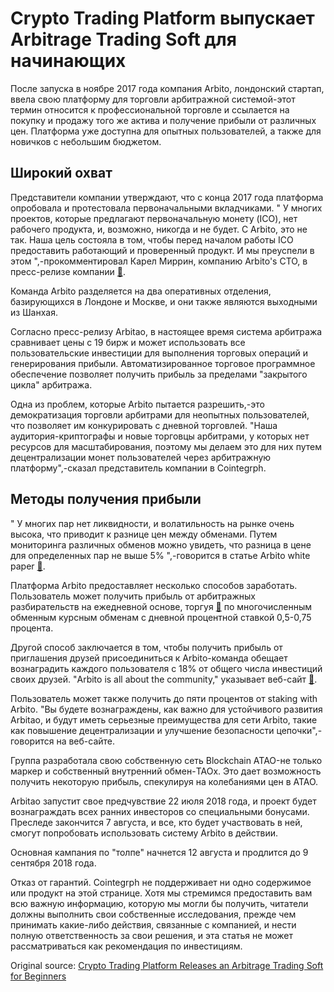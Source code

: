 # Crypto Trading Platform выпускает Arbitrage Trading Soft для начинающих

После запуска в ноябре 2017 года компания Arbito, лондонский стартап, ввела свою платформу для торговли арбитражной системой-этот термин относится к профессиональной торговле и ссылается на покупку и продажу того же актива и получение прибыли от различных цен. Платформа уже доступна для опытных пользователей, а также для новичков с небольшим бюджетом.

## Широкий охват

Представители компании утверждают, что с конца 2017 года платформа опробовала и протестовала первоначальными вкладчиками. " У многих проектов, которые предлагают первоначальную монету (ICO), нет рабочего продукта, и, возможно, никогда и не будет. С Arbito, это не так. Наша цель состояла в том, чтобы перед началом работы ICO предоставить работающий и проверенный продукт. И мы преуспели в этом ",-прокомментировал Карел Миррин, компанию Arbito's CTO, в пресс-релизе компании  [🔗](https://static.arbitao.com/presskit/Arbitao_PressRelease_May31.pdf).

Команда Arbito разделяется на два оперативных отделения, базирующихся в Лондоне и Москве, и они также являются выходными из Шанхая.

Согласно пресс-релизу Arbitao, в настоящее время система арбитража сравнивает цены с 19 бирж и может использовать все пользовательские инвестиции для выполнения торговых операций и генерирования прибыли. Автоматизированное торговое программное обеспечение позволяет получить прибыль за пределами "закрытого цикла" арбитража.

Одна из проблем, которые Arbito пытается разрешить,-это демократизация торговли арбитрами для неопытных пользователей, что позволяет им конкурировать с дневной торговлей. "Наша аудитория-криптографы и новые торговцы арбитрами, у которых нет ресурсов для масштабирования, поэтому мы делаем это для них путем децентрализации монет пользователей через арбитражную платформу",-сказал представитель компании в Cointegrph.

## Методы получения прибыли

" У многих пар нет ликвидности, и волатильность на рынке очень высока, что приводит к разнице цен между обменами. Путем мониторинга различных обменов можно увидеть, что разница в цене для определенных пар не выше 5% ",-говорится в статье Arbito white paper  [🔗](https://static.arbitao.com/presskit/Arbitao_Ten_Pager_EN.pdf).

Платформа Arbito предоставляет несколько способов заработать. Пользователь может получить прибыль от арбитражных разбирательств на ежедневной основе, торгуя  [🔗](https://cointelegraph.com/explained/crypto-trading-explained)  по многочисленным обменным курсным обменам с дневной процентной ставкой 0,5-0,75 процента.

Другой способ заключается в том, чтобы получить прибыль от приглашения друзей присоединиться к Arbito-команда обещает вознаградить каждого пользователя с 18% от общего числа инвестиций своих друзей. "Arbito is all about the community," указывает веб-сайт  [🔗](https://www.arbitao.com/).

Пользователь может также получить до пяти процентов от staking with Arbito. "Вы будете вознаграждены, как важно для устойчивого развития Arbitao, и будут иметь серьезные преимущества для сети Arbito, такие как повышение децентрализации и улучшение безопасности цепочки",-говорится на веб-сайте.

Группа разработала свою собственную сеть Blockchain ATAO-не только маркер и собственный внутренний обмен-TAOx. Это дает возможность получить некоторую прибыль, спекулируя на колебаниями цен в ATAO.

Arbitao запустит свое предчувствие 22 июля 2018 года, и проект будет вознаграждать всех ранних инвесторов со специальными бонусами. Преследе закончится 7 августа, и все, кто будет участвовать в ней, смогут попробовать использовать систему Arbito в действии.

Основная кампания по "толпе" начнется 12 августа и продлится до 9 сентября 2018 года.

Отказ от гарантий. Cointegrph не поддерживает ни одно содержимое или продукт на этой странице. Хотя мы стремимся предоставить вам всю важную информацию, которую мы могли бы получить, читатели должны выполнить свои собственные исследования, прежде чем принимать какие-либо действия, связанные с компанией, и нести полную ответственность за свои решения, и эта статья не может рассматриваться как рекомендация по инвестициям.

Original source: [Crypto Trading Platform Releases an Arbitrage Trading Soft for Beginners](https://cointelegraph.com/news/crypto-trading-platform-releases-an-arbitrage-trading-soft-for-beginners)